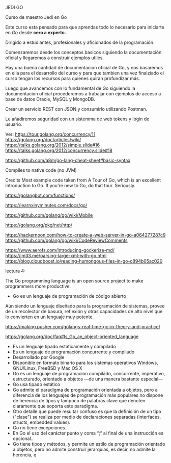 JEDI GO

Curso de maestro Jedi en Go

Este curso esta pensado para que aprendas todo lo necesario para iniciarte en *Go* desde **cero a experto.**

Dirigido a estudiantes, profesionales y aficionados de la programación.

Comenzaremos desde los conceptos basicos siguiendo la documentación oficial y llegaremos a construir ejemplos utiles.




Hay una buena cantidad de documentacion oficial de Go, y nos basaremos en ella para el desarrollo del curso y para que tambien una vez finalziado el curso tengan los recursos para quienes quiran profundizar más.

Luego que avancemos con lo fundamental de Go siguiendo la documentacion oficial procederemos a trabajar con ejemplos de acceso a base de datos Oracle, MySQL y MongoDB.

Crear un servicio REST con JSON y consumirlo utilizando Postman.

Le añadiremos seguridad con un sistemma de web tokens y login de usuario.




Ver: https://tour.golang.org/concurrency/11
https://golang.org/doc/articles/wiki/
https://talks.golang.org/2012/simple.slide#16
https://talks.golang.org/2012/concurrency.slide#18

https://github.com/a8m/go-lang-cheat-sheet#basic-syntax

Compiles to native code (no JVM)

Credits
Most example code taken from A Tour of Go, which is an excellent introduction to Go. If you're new to Go, do that tour. Seriously.

https://golangbot.com/functions/

https://learnxinyminutes.com/docs/go/

https://github.com/golang/go/wiki/Mobile

https://golang.org/pkg/net/http/

https://hackernoon.com/how-to-create-a-web-server-in-go-a064277287c9
https://github.com/golang/go/wiki/CodeReviewComments



https://www.aerofs.com/introducing-gockerize-md/
https://jm33.me/parsing-large-xml-with-go.html
https://blog.cloudboost.io/reading-humongous-files-in-go-c894b05ac020









lectura 4:

The Go programming language is an open source project to make programmers more productive.

- Go es un lenguaje de programación de código abierto

Aún siendo un lenguaje diseñado para la programación de sistemas, provee de un recolector de basura, reflexión y otras capacidades de alto nivel que lo convierten en un lenguaje muy potente.

https://making.pusher.com/golangs-real-time-gc-in-theory-and-practice/

https://golang.org/doc/faq#Is_Go_an_object-oriented_language


- Es un lenguaje tipado estáticamente y compilado
- Es un lenguaje de programación concurrente y compilado
- Desarrollado por Google
- Disponible en formato binario para los sistemas operativos Windows, GNU/Linux, FreeBSD y Mac OS X
- Go es un lenguaje de programación compilado, concurrente, imperativo, estructurado, orientado a objetos —de una manera bastante especial—
- Go usa tipado estático
- Go admite el paradigma de programación orientada a objetos, pero a diferencia de los lenguajes de programación más populares no dispone de herencia de tipos y tampoco de palabras clave que denoten claramente que soporta este paradigma.
- Otro detalle que puede resultar confuso es que la definición de un tipo ("clase") se realiza por medio de declaraciones separadas (interfaces, structs, embedded values).
- Go no tiene excepciones.
- En Go el uso del carácter punto y coma “;“ al final de una instrucción es opcional..
- Go tiene tipos y métodos, y permite un estilo de programación orientado a objetos, pero no admite construir jerarquías, es decir, no admite la herencia, q
